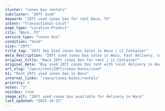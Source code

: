 ```yaml
---
cluster: "conex box rentals"
subcluster: "20ft used"
keyword: "20ft used conex box for rent Waco, TX"
intent: "Transactional-Local"
page_type: "Location-Product"
city: "Waco, TX"
service_type: "conex box"
condition: "Used"
size: "20ft"
title_tag: "20ft 3ey Used conex box Sales in Waco | LC Container"
meta_description: "20ft used conex box sales in Waco. Fast delivery, competitive pricing. Serving conex boxes area. Quote ID: CKA. Call (214) 524-4168 for your free quote today."
original_title: "Waco 20ft conex box for rent | LC Container"
original_meta: "Buy used 20ft conex box rent with local delivery in Waco, TX. LC Container — local Since 2003. Request a fast quote today."
url_slug: "/waco/rent/20ft/conex-boxes/used"
h1: "Rent 20ft used conex box in Waco"
internal_links: "/waco/conex-boxes/rentals"
priority: 3
notes: "3"
noindex: true
image_alt: "20ft used conex box available for delivery in Waco"
last_updated: "2025-10-21"
---
```


<!-- TODO: Add unique city/inventory copy, images, and internal links here. -->
